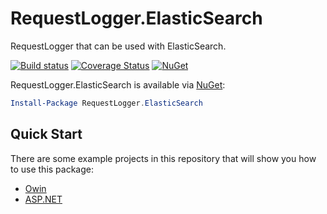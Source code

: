 # RequestLogger.ElasticSearch

RequestLogger that can be used with ElasticSearch.

[![Build status](https://ci.appveyor.com/api/projects/status/4gvi6w5h2wb11wxh/branch/master?svg=true)](https://ci.appveyor.com/project/mrstebo/requestlogger-elasticsearch/branch/master)
[![Coverage Status](https://coveralls.io/repos/github/ekmsystems/RequestLogger.ElasticSearch/badge.svg?branch=master)](https://coveralls.io/github/ekmsystems/RequestLogger.ElasticSearch?branch=master)
[![NuGet](https://img.shields.io/nuget/v/RequestLogger.ElasticSearch.svg)](https://www.nuget.org/packages/RequestLogger.ElasticSearch/)

RequestLogger.ElasticSearch is available via [NuGet](https://www.nuget.org/packages/RequestLogger.ElasticSearch/):

```powershell
Install-Package RequestLogger.ElasticSearch
```

## Quick Start

There are some example projects in this repository that will show you how to use this package:

- [Owin](src/Examples/OwinExample)
- [ASP.NET](src/Examples/AspNetExample)
